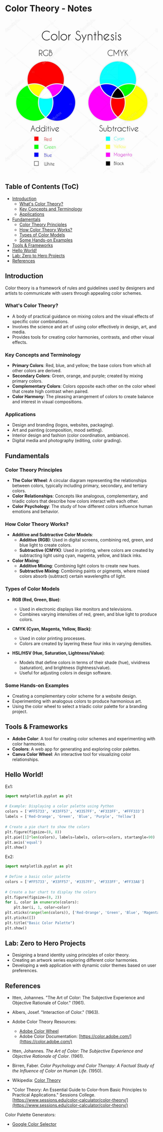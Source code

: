 # Color Theory - Notes

![](./depositphotos_107789844-stock-illustration-color-synthesis-additive-and-subtractive.jpg)

## Table of Contents (ToC)
  - [Introduction](#introduction)
    - [What's Color Theory?](#whats-color-theory)
    - [Key Concepts and Terminology](#key-concepts-and-terminology)
    - [Applications](#applications)
  - [Fundamentals](#fundamentals)
    - [Color Theory Principles](#color-theory-principles)
    - [How Color Theory Works?](#how-color-theory-works)
    - [Types of Color Models](#types-of-color-models)
    - [Some Hands-on Examples](#some-hands-on-examples)
  - [Tools \& Frameworks](#tools--frameworks)
  - [Hello World!](#hello-world)
  - [Lab: Zero to Hero Projects](#lab-zero-to-hero-projects)
  - [References](#references)


## Introduction
Color theory is a framework of rules and guidelines used by designers and artists to communicate with users through appealing color schemes.

### What's Color Theory?
- A body of practical guidance on mixing colors and the visual effects of specific color combinations.
- Involves the science and art of using color effectively in design, art, and media.
- Provides tools for creating color harmonies, contrasts, and other visual effects.

### Key Concepts and Terminology
- **Primary Colors**: Red, blue, and yellow; the base colors from which all other colors are derived.
- **Secondary Colors**: Green, orange, and purple; created by mixing primary colors.
- **Complementary Colors**: Colors opposite each other on the color wheel that create high contrast when paired.
- **Color Harmony**: The pleasing arrangement of colors to create balance and interest in visual compositions.

### Applications
- Design and branding (logos, websites, packaging).
- Art and painting (composition, mood setting).
- Interior design and fashion (color coordination, ambiance).
- Digital media and photography (editing, color grading).

## Fundamentals

### Color Theory Principles
- **The Color Wheel**: A circular diagram representing the relationships between colors, typically including primary, secondary, and tertiary colors.
- **Color Relationships**: Concepts like analogous, complementary, and triadic colors that describe how colors interact with each other.
- **Color Psychology**: The study of how different colors influence human emotions and behavior.

### How Color Theory Works?
- **Additive and Subtractive Color Models**:
  - **Additive (RGB)**: Used in digital screens, combining red, green, and blue light to create colors.
  - **Subtractive (CMYK)**: Used in printing, where colors are created by subtracting light using cyan, magenta, yellow, and black inks.
- **Color Mixing**:
  - **Additive Mixing**: Combining light colors to create new hues.
  - **Subtractive Mixing**: Combining paints or pigments, where mixed colors absorb (subtract) certain wavelengths of light.

### Types of Color Models
- **RGB (Red, Green, Blue)**:
  - Used in electronic displays like monitors and televisions.
  - Combines varying intensities of red, green, and blue light to produce colors.
  
- **CMYK (Cyan, Magenta, Yellow, Black)**:
  - Used in color printing processes.
  - Colors are created by layering these four inks in varying densities.

- **HSL/HSV (Hue, Saturation, Lightness/Value)**:
  - Models that define colors in terms of their shade (hue), vividness (saturation), and brightness (lightness/value).
  - Useful for adjusting colors in design software.

### Some Hands-on Examples
- Creating a complementary color scheme for a website design.
- Experimenting with analogous colors to produce harmonious art.
- Using the color wheel to select a triadic color palette for a branding project.

## Tools & Frameworks
- **Adobe Color**: A tool for creating color schemes and experimenting with color harmonies.
- **Coolors**: A web app for generating and exploring color palettes.
- **Canva Color Wheel**: An interactive tool for visualizing color relationships.

## Hello World!

Ex1:

```python
import matplotlib.pyplot as plt

# Example: Displaying a color palette using Python
colors = ['#FF5733', '#33FF57', '#3357FF', '#F333FF', '#FFF333']
labels = ['Red-Orange', 'Green', 'Blue', 'Purple', 'Yellow']

# Create a pie chart to show the colors
plt.figure(figsize=(8, 8))
plt.pie([1]*len(colors), labels=labels, colors=colors, startangle=90)
plt.axis('equal')
plt.show()
```

Ex2: 

```python
import matplotlib.pyplot as plt

# Define a basic color palette
colors = ['#FF5733', '#33FF57', '#3357FF', '#F333FF', '#FF33A8']

# Create a bar chart to display the colors
plt.figure(figsize=(8, 2))
for i, color in enumerate(colors):
    plt.bar(i, 1, color=color)
plt.xticks(range(len(colors)), ['Red-Orange', 'Green', 'Blue', 'Magenta', 'Pink'])
plt.yticks([])
plt.title("Basic Color Palette")
plt.show()
```

## Lab: Zero to Hero Projects
- Designing a brand identity using principles of color theory.
- Creating an artwork series exploring different color harmonies.
- Developing a web application with dynamic color themes based on user preferences.

## References
- Itten, Johannes. "The Art of Color: The Subjective Experience and Objective Rationale of Color." (1961).
- Albers, Josef. "Interaction of Color." (1963).
- Adobe Color Theory Resources: 
  - [Adobe Color Wheel](https://color.adobe.com/create)
  - Adobe Color Documentation: [https://color.adobe.com/](https://color.adobe.com/)

- Itten, Johannes. *The Art of Color: The Subjective Experience and Objective Rationale of Color*. (1961).
- Birren, Faber. *Color Psychology and Color Therapy: A Factual Study of the Influence of Color on Human Life*. (1950).
- Wikipedia: [Color Theory](https://en.wikipedia.org/wiki/Color_theory)
- "Color Theory: An Essential Guide to Color-from Basic Principles to Practical Applications." Sessions College. [https://www.sessions.edu/color-calculator/color-theory/](https://www.sessions.edu/color-calculator/color-theory/)

Color Palette Generators: 

- [Google Color Selector](https://www.google.com/search?q=google+color+selector&oq=google+color+s&gs_lcrp=EgZjaHJvbWUqCAgCEAAYFhgeMgYIABBFGDkyBwgBEAAYgAQyCAgCEAAYFhgeMggIAxAAGBYYHjIICAQQABgWGB4yCAgFEAAYFhgeMggIBhAAGBYYHjIGCAcQRRg80gEINjg2MGowajeoAgCwAgA&sourceid=chrome&ie=UTF-8)